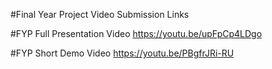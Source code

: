 #Final Year Project Video Submission Links

#FYP Full Presentation Video
https://youtu.be/upFpCp4LDgo<br/>

#FYP Short Demo Video
https://youtu.be/PBgfrJRi-RU<br/>

